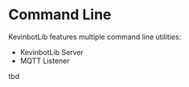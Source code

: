 # Command Line

KevinbotLib features multiple command line utilities:

* KevinbotLib Server
* MQTT Listener

tbd

